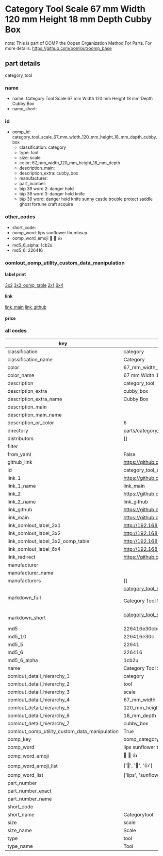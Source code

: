 # Category Tool Scale 67 mm Width 120 mm Height 18 mm Depth Cubby Box  

note: This is part of OOMP the Oopen Organization Method For Parts. For more details: https://github.com/oomlout/oomp_base

##  part details
  



category_tool



### name
* name: Category Tool Scale 67 mm Width 120 mm Height 18 mm Depth Cubby Box
* name_short: 
### id
* oomp_id: category_tool_scale_67_mm_width_120_mm_height_18_mm_depth_cubby_box
  * classification: category
  * type: tool
  * size: scale
  * color: 67_mm_width_120_mm_height_18_mm_depth
  * description_main: 
  * description_extra: cubby_box
  * manufacturer: 
  * part_number: 
  * bip 39 word 2: danger hold
  * bip 39 word 3: danger hold knife
  * bip 39 word: danger hold knife sunny castle trouble protect saddle ghost fortune craft acquire

### other_codes
* short_code: 
* oomp_word: lips sunflower thumbsup
* oomp_word_emoji :lips: :sunflower: :thumbsup:
* md5_6_alpha: 1cb2u
* md5_6: 226416






### oomlout_oomp_utility_custom_data_manipulation
#### label print
[3x2](http://192.168.1.245:1112/?label=oomp%201cb2u)
[3x2_oomp_table](http://192.168.1.108:1112/?label=oomp%201cb2u)
[2x1](http://192.168.1.242:1112/?label=oomp%201cb2u)
[6x4](http://192.168.1.55:1112/?label=oomp%201cb2u)    

#### link

[link_main](https://github.com/oomlout/oomlout_oomp_version_1_messy/tree/main/parts/category_tool_scale_67_mm_width_120_mm_height_18_mm_depth_cubby_box) [link_github](https://github.com/oomlout/oomlout_oomp_version_1_messy/tree/main/parts/category_tool_scale_67_mm_width_120_mm_height_18_mm_depth_cubby_box)                             

#### price







### all codes 
| key | value |  
| --- | --- |  
| classification | category |  
| classification_name | Category |  
| color | 67_mm_width_120_mm_height_18_mm_depth |  
| color_name | 67 mm Width 120 mm Height 18 mm Depth |  
| description | category_tool |  
| description_extra | cubby_box |  
| description_extra_name | Cubby Box |  
| description_main |  |  
| description_main_name |  |  
| description_or_color | 6  |  
| directory | parts/category_tool_scale_67_mm_width_120_mm_height_18_mm_depth_cubby_box |  
| distributors | [] |  
| filter |  |  
| from_yaml | False |  
| github_link | https://github.com/oomlout/oomlout_oomp_part_src/tree/main/parts/category_tool_scale_67_mm_width_120_mm_height_18_mm_depth_cubby_box |  
| id | category_tool_scale_67_mm_width_120_mm_height_18_mm_depth_cubby_box |  
| link_1 | https://github.com/oomlout/oomlout_oomp_version_1_messy/tree/main/parts/category_tool_scale_67_mm_width_120_mm_height_18_mm_depth_cubby_box |  
| link_1_name | link_main |  
| link_2 | https://github.com/oomlout/oomlout_oomp_version_1_messy/tree/main/parts/category_tool_scale_67_mm_width_120_mm_height_18_mm_depth_cubby_box |  
| link_2_name | link_github |  
| link_github | https://github.com/oomlout/oomlout_oomp_version_1_messy/tree/main/parts/category_tool_scale_67_mm_width_120_mm_height_18_mm_depth_cubby_box |  
| link_main | https://github.com/oomlout/oomlout_oomp_version_1_messy/tree/main/parts/category_tool_scale_67_mm_width_120_mm_height_18_mm_depth_cubby_box |  
| link_oomlout_label_2x1 | http://192.168.1.242:1112/?label=oomp%201cb2u |  
| link_oomlout_label_3x2 | http://192.168.1.245:1112/?label=oomp%201cb2u |  
| link_oomlout_label_3x2_oomp_table | http://192.168.1.108:1112/?label=oomp%201cb2u |  
| link_oomlout_label_6x4 | http://192.168.1.55:1112/?label=oomp%201cb2u |  
| link_redirect | https://github.com/oomlout/oomlout_oomp_version_1_messy/tree/main/parts/category_tool_scale_67_mm_width_120_mm_height_18_mm_depth_cubby_box |  
| manufacturer |  |  
| manufacturer_name |  |  
| manufacturers | [] |  
| markdown_full | [category_tool_scale_67_mm_width_120_mm_height_18_mm_depth_cubby_box](none)<br>[](none)<br>[Category Tool Scale 67 Mm Width 120 Mm Height 18 Mm Depth Cubby Box](none)<br><br> |  
| markdown_short | [category_tool_scale_67_mm_width_120_mm_height_18_mm_depth_cubby_box](none)<br><br> |  
| md5 | 226416e30cbdd597a411cd96f75b21bb |  
| md5_10 | 226416e30c |  
| md5_5 | 22641 |  
| md5_6 | 226416 |  
| md5_6_alpha | 1cb2u |  
| name | Category Tool Scale 67 mm Width 120 mm Height 18 mm Depth Cubby Box |  
| oomlout_detail_hierarchy_1 | category |  
| oomlout_detail_hierarchy_2 | tool |  
| oomlout_detail_hierarchy_3 | scale |  
| oomlout_detail_hierarchy_4 | 67_mm_width |  
| oomlout_detail_hierarchy_5 | 120_mm_height |  
| oomlout_detail_hierarchy_6 | 18_mm_depth |  
| oomlout_detail_hierarchy_7 | cubby_box |  
| oomlout_oomp_utility_custom_data_manipulation | True |  
| oomp_key | oomp_category_tool_scale_67_mm_width_120_mm_height_18_mm_depth_cubby_box |  
| oomp_word | lips sunflower thumbsup |  
| oomp_word_emoji | :lips: :sunflower: :thumbsup: |  
| oomp_word_emoji_list | [':lips:', ':sunflower:', ':thumbsup:'] |  
| oomp_word_list | ['lips', 'sunflower', 'thumbsup'] |  
| part_number |  |  
| part_number_exact |  |  
| part_number_name |  |  
| short_code |  |  
| short_name | Categorytool |  
| size | scale |  
| size_name | Scale |  
| type | tool |  
| type_name | Tool |  
